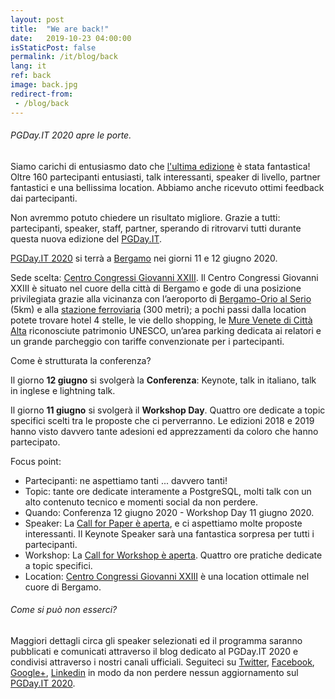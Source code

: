 ```yaml
---
layout: post
title:  "We are back!"
date:   2019-10-23 04:00:00
isStaticPost: false
permalink: /it/blog/back
lang: it
ref: back
image: back.jpg
redirect-from:
 - /blog/back
---
```


<h6>PGDay.IT 2020 apre le porte.</h6>

Siamo carichi di entusiasmo dato che [l'ultima edizione](https://2019.pgday.it/it/) è stata fantastica!
Oltre 160 partecipanti entusiasti, talk interessanti, speaker di livello, partner fantastici e una bellissima location. Abbiamo anche ricevuto ottimi feedback dai partecipanti.

Non avremmo potuto chiedere un risultato migliore.
Grazie a tutti: partecipanti, speaker, staff, partner, sperando di ritrovarvi tutti durante questa nuova edizione del [PGDay.IT](https://2020.pgday.it/it/).

[PGDay.IT 2020](https://2020.pgday.it/it/) si terrà a [Bergamo](https://www.visitbergamo.net/it/news/notizia/161/) nei giorni 11 e 12 giugno 2020.

Sede scelta: [Centro Congressi Giovanni XXIII](https://www.centrocongressibergamo.com/). Il Centro Congressi Giovanni XXIII è situato nel cuore della città di Bergamo e gode di una posizione privilegiata grazie alla vicinanza con l’aeroporto di [Bergamo-Orio al Serio](https://www.milanbergamoairport.it/it/) (5km) e alla [stazione ferroviaria](https://www.thetrainline.com/it/stazioni/bergamo) (300 metri); a pochi passi dalla location potete trovare hotel 4 stelle, le vie dello shopping, le [Mure Venete di Città Alta](https://www.visitbergamo.net/it/dettagli-oggetto/2979-mura-veneziane/) riconosciute patrimonio UNESCO, un’area parking dedicata ai relatori e un grande parcheggio con tariffe convenzionate per i partecipanti.

Come è strutturata la conferenza?

Il giorno **12 giugno** si svolgerà la **Conferenza**: Keynote, talk in italiano, talk in inglese e lightning talk.

Il giorno **11 giugno** si svolgerà il **Workshop Day**. Quattro ore dedicate a topic specifici scelti tra le proposte che ci perverranno. Le edizioni 2018 e 2019 hanno visto davvero tante adesioni ed apprezzamenti da coloro che hanno partecipato.

Focus point:
* Partecipanti: ne aspettiamo tanti ... davvero tanti!
* Topic: tante ore dedicate interamente a PostgreSQL, molti talk con un alto contenuto tecnico e momenti social da non perdere.
* Quando: Conferenza 12 giugno 2020 - Workshop Day 11 giugno 2020.
* Speaker: La [Call for Paper è aperta](https://docs.google.com/forms/d/e/1FAIpQLSfruHdXMvxIuEuH0glSf1S-vUGEQt68v9Y-xBp0nxXnvEXPjA/viewform), e ci aspettiamo molte proposte interessanti. Il Keynote Speaker sarà una fantastica sorpresa per tutti i partecipanti.
* Workshop: La [Call for Workshop è aperta](https://docs.google.com/forms/d/e/1FAIpQLScMatdoox9cu_Ir3a9LWlDau46zIO53FlM5rNM-O7UOmiBuNg/viewform). Quattro ore pratiche dedicate a topic specifici.
* Location: [Centro Congressi Giovanni XXIII](https://www.centrocongressibergamo.com/) è una location ottimale nel cuore di Bergamo.

<h6>Come si può non esserci?</h6>

Maggiori dettagli circa gli speaker selezionati ed il programma saranno pubblicati e comunicati attraverso il blog dedicato al PGDay.IT 2020 e condivisi attraverso i nostri canali ufficiali.
Seguiteci su [Twitter](https://twitter.com/PGDayIT), [Facebook](https://www.facebook.com/ITPUG/), [Google+](https://plus.google.com/114060631874544975126), [Linkedin](https://www.linkedin.com/company/itpug) in modo da non perdere nessun aggiornamento sul [PGDay.IT 2020](https://2020.pgday.it/it/).
